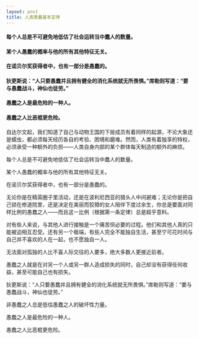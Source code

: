 ```yaml
---
layout: post
title: 人类愚蠢基本定律
---
```

#### 每个人总是不可避免地低估了社会运转当中蠢人的数量。
#### 某个人愚蠢的概率与他的所有其他特征无关。
#### 在诺贝尔奖获得者中，也有一部分是愚蠢的。
#### 狄更斯说：“人只要愚蠢并且拥有健全的消化系统就无所畏惧。”席勒则写道：“要与愚蠢战斗，神仙也徒劳。”
#### 愚蠢之人是最危险的一种人。
#### 愚蠢之人比恶棍更危险。
<!-- more -->
自达尔文起，我们知道了自己与动物王国的下层成员有着同样的起源，不论大象还是蠕虫，都必须每天经历各自的考验、困境和磨难。然而，人类有着独享的特权，必须承受一种额外的负担——人类自身内部的某个群体每天制造的额外的麻烦。

每个人总是不可避免地低估了社会运转当中蠢人的数量。

某个人愚蠢的概率与他的所有其他特征无关。

在诺贝尔奖获得者中，也有一部分是愚蠢的。

无论你是在精英圈子里活动，还是在波利尼西亚的猎头人中间避难；无论你是把自己锁在修道院里，还是决定在美丽而狡猾的女人陪伴下度过余生，你总是要面对同样比例的愚蠢之人——而且这一比例（根据第一条定律）总是超乎意料。

对有些人来说，与其他人进行接触是一个痛苦但必要的过程。他们和其他人真的只能被迫相互忍受。还有另一个极端，有些人完全不能独自生活，甚至宁可花时间与自己并不喜欢的人在一起，也不愿独自一人。

无法面对孤独的人比不喜人际交往的人要多，绝大多数人更接近前者。

愚蠢之人就是在对另一个人或另一群人造成损失的同时，自己却没有获得任何收益，甚至可能自己也有损失。

狄更斯说：“人只要愚蠢并且拥有健全的消化系统就无所畏惧。”席勒则写道：“要与愚蠢战斗，神仙也徒劳。”

非愚蠢之人总是低估愚蠢之人的破坏性力量。

愚蠢之人是最危险的一种人。

愚蠢之人比恶棍更危险。